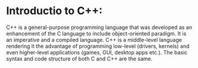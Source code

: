 # Introductio to C++:
C++ is a general-purpose programming language that was developed as an enhancement of the C language to include object-oriented paradigm. It is an imperative and a compiled language. C++ is a middle-level language rendering it the advantage of programming low-level (drivers, kernels) and even higher-level applications (games, GUI, desktop apps etc.). The basic syntax and code structure of both C and C++ are the same.
